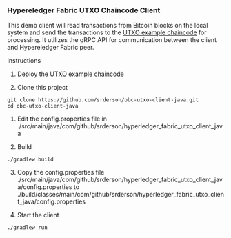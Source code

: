 ### Hypereledger Fabric UTXO Chaincode Client

This demo client will read transactions from Bitcoin blocks on the local system and send the transactions to the [UTXO example chaincode](https://github.com/hyperledger/fabric/tree/master/examples/chaincode/go/utxo) for processing. It utilizes the gRPC API for communication between the client and Hypereledger Fabric peer.

Instructions

1. Deploy the [UTXO example chaincode](https://github.com/openblockchain/obc-peer/tree/master/examples/chaincode/go/utxo)

1. Clone this project
```
git clone https://github.com/srderson/obc-utxo-client-java.git
cd obc-utxo-client-java
```

1. Edit the config.properties file in ./src/main/java/com/github/srderson/hyperledger_fabric_utxo_client_java

2. Build
```
./gradlew build
```

3. Copy the config.properties file ./src/main/java/com/github/srderson/hyperledger_fabric_utxo_client_java/config.properties to ./build/classes/main/com/github/srderson/hyperledger_fabric_utxo_client_java/config.properties

4. Start the client
```
./gradlew run
```
